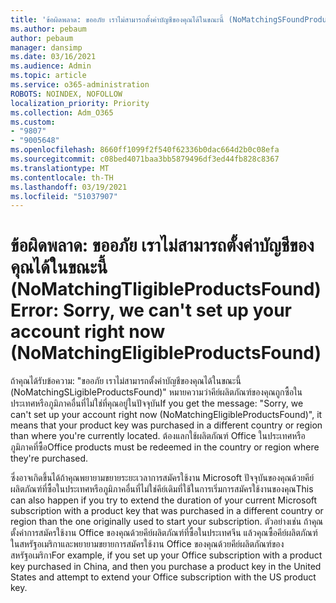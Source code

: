 ```yaml
---
title: 'ข้อผิดพลาด: ขออภัย เราไม่สามารถตั้งค่าบัญชีของคุณได้ในขณะนี้ (NoMatchingSFoundProductsFound)'
ms.author: pebaum
author: pebaum
manager: dansimp
ms.date: 03/16/2021
ms.audience: Admin
ms.topic: article
ms.service: o365-administration
ROBOTS: NOINDEX, NOFOLLOW
localization_priority: Priority
ms.collection: Adm_O365
ms.custom:
- "9807"
- "9005648"
ms.openlocfilehash: 8660ff1099f2f540f62336b0dac664d2b0c08efa
ms.sourcegitcommit: c08bed4071baa3bb5879496df3ed44fb828c8367
ms.translationtype: MT
ms.contentlocale: th-TH
ms.lasthandoff: 03/19/2021
ms.locfileid: "51037907"
---
```

# <a name="error-sorry-we-cant-set-up-your-account-right-now-nomatchingeligibleproductsfound"></a><span data-ttu-id="45261-102">ข้อผิดพลาด: ขออภัย เราไม่สามารถตั้งค่าบัญชีของคุณได้ในขณะนี้ (NoMatchingTligibleProductsFound)</span><span class="sxs-lookup"><span data-stu-id="45261-102">Error: Sorry, we can't set up your account right now (NoMatchingEligibleProductsFound)</span></span>

<span data-ttu-id="45261-103">ถ้าคุณได้รับข้อความ: "ขออภัย เราไม่สามารถตั้งค่าบัญชีของคุณได้ในขณะนี้ (NoMatchingSLigibleProductsFound)" หมายความว่าคีย์ผลิตภัณฑ์ของคุณถูกซื้อในประเทศหรือภูมิภาคอื่นที่ไม่ใช่ที่คุณอยู่ในปัจจุบัน</span><span class="sxs-lookup"><span data-stu-id="45261-103">If you get the message: "Sorry, we can't set up your account right now (NoMatchingEligibleProductsFound)", it means that your product key was purchased in a different country or region than where you're currently located.</span></span> <span data-ttu-id="45261-104">ต้องแลกใช้ผลิตภัณฑ์ Office ในประเทศหรือภูมิภาคที่ซื้อ</span><span class="sxs-lookup"><span data-stu-id="45261-104">Office products must be redeemed in the country or region where they're purchased.</span></span>

<span data-ttu-id="45261-105">ซึ่งอาจเกิดขึ้นได้ถ้าคุณพยายามขยายระยะเวลาการสมัครใช้งาน Microsoft ปัจจุบันของคุณด้วยคีย์ผลิตภัณฑ์ที่ซื้อในประเทศหรือภูมิภาคอื่นที่ไม่ใช่คีย์เดิมที่ใช้ในการเริ่มการสมัครใช้งานของคุณ</span><span class="sxs-lookup"><span data-stu-id="45261-105">This can also happen if you try to extend the duration of your current Microsoft subscription with a product key that was purchased in a different country or region than the one originally used to start your subscription.</span></span> <span data-ttu-id="45261-106">ตัวอย่างเช่น ถ้าคุณตั้งค่าการสมัครใช้งาน Office ของคุณด้วยคีย์ผลิตภัณฑ์ที่ซื้อในประเทศจีน แล้วคุณซื้อคีย์ผลิตภัณฑ์ในสหรัฐอเมริกาและพยายามขยายการสมัครใช้งาน Office ของคุณด้วยคีย์ผลิตภัณฑ์ของสหรัฐอเมริกา</span><span class="sxs-lookup"><span data-stu-id="45261-106">For example, if you set up your Office subscription with a product key purchased in China, and then you purchase a product key in the United States and attempt to extend your Office subscription with the US product key.</span></span>